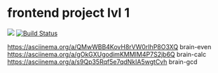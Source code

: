 # frontend project lvl 1
<a href="https://codeclimate.com/github/codeclimate/codeclimate/maintainability"><img src="https://api.codeclimate.com/v1/badges/a99a88d28ad37a79dbf6/maintainability" /></a>
[![Build Status](https://travis-ci.org/WonderMad/frontend-project-lvl1.svg?branch=master)](https://travis-ci.org/WonderMad/frontend-project-lvl1)

https://asciinema.org/a/QMwWBB4KovH8rVW0rIhP8O3XQ brain-even
https://asciinema.org/a/gOkGXUgodimKMMIM4P7S2jb6Q brain-calc
https://asciinema.org/a/s9Qp35Rqf5e7qdNkIA5wgtCvh brain-gcd

